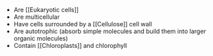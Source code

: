- Are [[Eukaryotic cells]]
- Are multicellular
- Have cells surrounded by a [[Cellulose]] cell wall
- Are autotrophic (absorb simple molecules and build them into larger organic molecules)
- Contain [[Chloroplasts]] and chlorophyll
